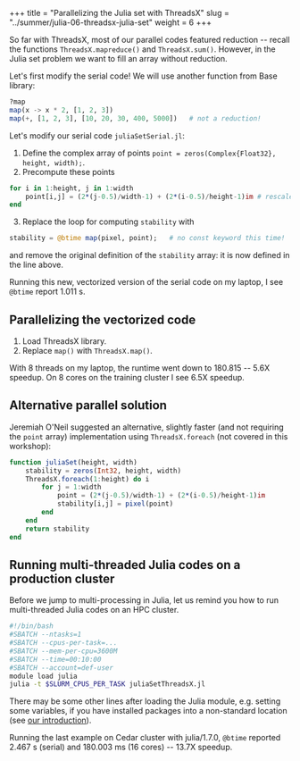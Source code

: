 +++
title = "Parallelizing the Julia set with ThreadsX"
slug = "../summer/julia-06-threadsx-julia-set"
weight = 6
+++

So far with ThreadsX, most of our parallel codes featured reduction -- recall the functions
`ThreadsX.mapreduce()` and `ThreadsX.sum()`. However, in the Julia set problem we want to fill an array
without reduction.

Let's first modify the serial code! We will use another function from Base library:

```jl
?map
map(x -> x * 2, [1, 2, 3])
map(+, [1, 2, 3], [10, 20, 30, 400, 5000])   # not a reduction!
```

Let's modify our serial code `juliaSetSerial.jl`:

1. Define the complex array of points `point = zeros(Complex{Float32}, height, width);`.
2. Precompute these points
```jl
for i in 1:height, j in 1:width
    point[i,j] = (2*(j-0.5)/width-1) + (2*(i-0.5)/height-1)im # rescale to -1:1 in the complex plane
end
```
3. Replace the loop for computing `stability` with
```jl
stability = @btime map(pixel, point);   # no const keyword this time!
```

and remove the original definition of the `stability` array: it is now defined in the line above.

Running this new, vectorized version of the serial code on my laptop, I see `@btime` report 1.011 s.

## Parallelizing the vectorized code

1. Load ThreadsX library.
1. Replace `map()` with `ThreadsX.map()`.

With 8 threads on my laptop, the runtime went down to 180.815 -- 5.6X speedup. On 8 cores on the training
cluster I see 6.5X speedup.

## Alternative parallel solution

Jeremiah O'Neil suggested an alternative, slightly faster (and not requiring the `point` array) implementation
using `ThreadsX.foreach` (not covered in this workshop):

```jl
function juliaSet(height, width)
    stability = zeros(Int32, height, width)
    ThreadsX.foreach(1:height) do i
        for j = 1:width
            point = (2*(j-0.5)/width-1) + (2*(i-0.5)/height-1)im
            stability[i,j] = pixel(point)
        end
    end
    return stability
end
```

## Running multi-threaded Julia codes on a production cluster

Before we jump to multi-processing in Julia, let us remind you how to run multi-threaded Julia codes on an HPC cluster.

```sh
#!/bin/bash
#SBATCH --ntasks=1
#SBATCH --cpus-per-task=...
#SBATCH --mem-per-cpu=3600M
#SBATCH --time=00:10:00
#SBATCH --account=def-user
module load julia
julia -t $SLURM_CPUS_PER_TASK juliaSetThreadsX.jl
```

There may be some other lines after loading the Julia module, e.g. setting some variables, if you have installed
packages into a non-standard location (see [our introduction](../julia-01-intro-language)).

Running the last example on Cedar cluster with julia/1.7.0, `@btime` reported 2.467 s (serial) and 180.003 ms (16 cores)
-- 13.7X speedup.
